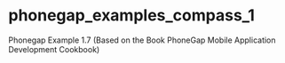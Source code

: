 # phonegap_examples_compass_1
Phonegap Example 1.7 (Based on the Book PhoneGap Mobile Application Development Cookbook)
